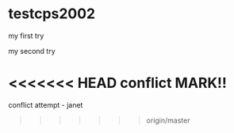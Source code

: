 # testcps2002

my first try

my second try

<<<<<<< HEAD
conflict MARK!!
=======
conflict attempt - janet 
>>>>>>> origin/master
